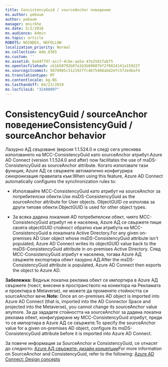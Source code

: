 ```yaml
---
title: ConsistencyGuid / sourceAnchor поведение
ms.author: pebaum
author: pebaum
manager: mnirkhe
ms.date: 5/2/2018
ms.audience: Admin
ms.topic: article
ROBOTS: NOINDEX, NOFOLLOW
localization_priority: Normal
ms.collection: Adm_O365
ms.custom: ''
ms.assetid: 6a44f797-acc7-4cbe-aa5a-47e2581fabf5
ms.openlocfilehash: cb1b50792b07a1b3b69607bf2f6824141a15922f
ms.sourcegitcommit: 9d78905c512192ffc4675468abd2efc5f2e4baf4
ms.translationtype: MT
ms.contentlocale: bg-BG
ms.lasthandoff: 04/23/2019
ms.locfileid: "32408097"
---
```

# <a name="consistencyguid--sourceanchor-behavior"></a><span data-ttu-id="b25a6-102">ConsistencyGuid / sourceAnchor поведение</span><span class="sxs-lookup"><span data-stu-id="b25a6-102">ConsistencyGuid / sourceAnchor behavior</span></span>

<span data-ttu-id="b25a6-103">Лазурно АД свързване (версия 1.1.524.0 и след) сега улеснява използването на МСС-ConsistencyGuid като sourceAnchor атрибут.</span><span class="sxs-lookup"><span data-stu-id="b25a6-103">Azure AD Connect (version 1.1.524.0 and after) now facilitates the use of msDS-ConsistencyGuid as sourceAnchor attribute.</span></span> <span data-ttu-id="b25a6-104">Когато използвате тази функция, Azure АД се свържете автоматично конфигурира синхронизация правилата към:</span><span class="sxs-lookup"><span data-stu-id="b25a6-104">When using this feature, Azure AD Connect automatically configures the synchronization rules to:</span></span>
  
- <span data-ttu-id="b25a6-105">Използвайте МСС-ConsistencyGuid като атрибут на sourceAnchor за потребителски обекти.</span><span class="sxs-lookup"><span data-stu-id="b25a6-105">Use msDS-ConsistencyGuid as the sourceAnchor attribute for User objects.</span></span> <span data-ttu-id="b25a6-106">ObjectGUID се използва за други типове обекти.</span><span class="sxs-lookup"><span data-stu-id="b25a6-106">ObjectGUID is used for other object types.</span></span>
    
- <span data-ttu-id="b25a6-107">За всяка дадена локалния AD потребителски обект, чиято МСС-ConsistencyGuid атрибут не е населена, Azure АД се свържете пише своята objectGUID стойност обратно към атрибута на МСС-ConsistencyGuid в локалната Active Directory.</span><span class="sxs-lookup"><span data-stu-id="b25a6-107">For any given on-premises AD User object whose msDS-ConsistencyGuid attribute isn't populated, Azure AD Connect writes its objectGUID value back to the msDS-ConsistencyGuid attribute in on-premises Active Directory.</span></span> <span data-ttu-id="b25a6-108">След МСС-ConsistencyGuid атрибут е населена, тогава Azure АД свържете експортира обект лазурно АД.</span><span class="sxs-lookup"><span data-stu-id="b25a6-108">After the msDS-ConsistencyGuid attribute is populated, Azure AD Connect then exports the object to Azure AD.</span></span>
    
 <span data-ttu-id="b25a6-109">**Забележка:** Веднъж локална реклама обект се импортира в Azure АД свържете (тоест, внесени в пространството на конектора на Рекламата и проектира в Metaverse), не можете да променяте стойността си sourceAnchor вече.</span><span class="sxs-lookup"><span data-stu-id="b25a6-109">**Note:** Once an on-premises AD object is imported into Azure AD Connect (that is, imported into the AD Connector Space and projected into the Metaverse), you cannot change its sourceAnchor value anymore.</span></span> <span data-ttu-id="b25a6-110">За да зададете стойността на sourceAnchor за дадена локална реклама обект, конфигуриране му МСС-ConsistencyGuid атрибут, преди то се импортира в Azure АД се свържете.</span><span class="sxs-lookup"><span data-stu-id="b25a6-110">To specify the sourceAnchor value for a given on-premises AD object, configure its msDS-ConsistencyGuid attribute before it is imported into Azure AD Connect.</span></span> 
  
<span data-ttu-id="b25a6-111">За повече информация за SourceAnchor и ConsistencyGuid, се отнасят до следното: [Azure АД свържете: дизайн концепции](https://docs.microsoft.com/azure/active-directory/connect/active-directory-aadconnect-design-concepts)</span><span class="sxs-lookup"><span data-stu-id="b25a6-111">For more information on SourceAnchor and ConsistencyGuid, refer to the following: [Azure AD Connect: Design concepts](https://docs.microsoft.com/azure/active-directory/connect/active-directory-aadconnect-design-concepts)</span></span>
  

